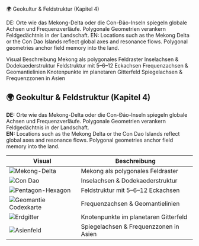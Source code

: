🌍 Geokultur & Feldstruktur (Kapitel 4)

DE: Orte wie das Mekong-Delta oder die Con-Đảo-Inseln spiegeln globale Achsen und Frequenzverläufe. Polygonale Geometrien verankern Feldgedächtnis in der Landschaft.
EN: Locations such as the Mekong Delta or the Con Dao Islands reflect global axes and resonance flows. Polygonal geometries anchor field memory into the land.

Visual	Beschreibung
	Mekong als polygonales Feldraster
	Inselachsen & Dodekaederstruktur
	Feldstruktur mit 5–6–12 Eckachsen
	Frequenzachsen & Geomantielinien
	Knotenpunkte im planetaren Gitterfeld
	Spiegelachsen & Frequenzzonen in Asien


## 🌍 Geokultur & Feldstruktur (Kapitel 4)

**DE:** Orte wie das Mekong-Delta oder die Con-Đảo-Inseln spiegeln globale Achsen und Frequenzverläufe. Polygonale Geometrien verankern Feldgedächtnis in der Landschaft.  
**EN:** Locations such as the Mekong Delta or the Con Dao Islands reflect global axes and resonance flows. Polygonal geometries anchor field memory into the land.

| Visual | Beschreibung |
|--------|--------------|
| ![Mekong-Delta](static/Mekong-Delta%20mit%2011%20Provinzen%20und%20polygonalen%20Achsen.png) | Mekong als polygonales Feldraster |
| ![Con Dao](static/Con%20Dao%20Inselgruppe%20-%20Achsen%20%26%20Dodekaederfeld.png) | Inselachsen & Dodekaederstruktur |
| ![Pentagon-Hexagon](static/Pentagon-Hexagon-Dodekaederfeld%20-%20Achsenstruktur.png) | Feldstruktur mit 5–6–12 Eckachsen |
| ![Geomantie Codexkarte](static/Geomantische%20Codexkarte%20mit%20Frequenzlinien%20%26%20Achsen.png) | Frequenzachsen & Geomantielinien |
| ![Erdgitter](static/Erdgitter%20mit%20Q-Achse%20%26%20Knotenpunkten.png) | Knotenpunkte im planetaren Gitterfeld |
| ![Asienfeld](static/Asien-Feldstruktur%20-%20Spiegelpunkte%20%26%20Schwingungszonen.png) | Spiegelachsen & Frequenzzonen in Asien |
